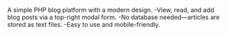 A simple PHP blog platform with a modern design.
    -View, read, and add blog posts via a top-right modal form.
    -No database needed—articles are stored as text files.
    -Easy to use and mobile-friendly.
 
 
